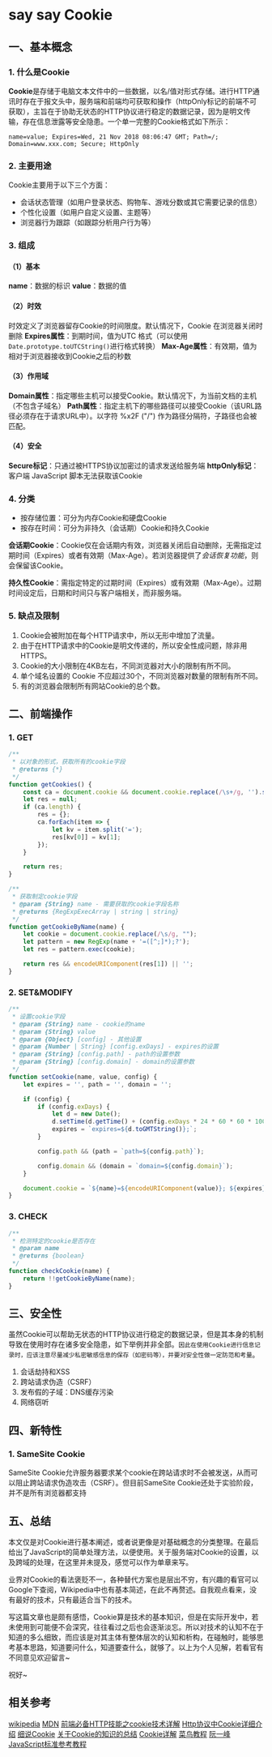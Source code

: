 # say say Cookie

## 一、基本概念

### 1. 什么是Cookie

**Cookie**是存储于电脑文本文件中的一些数据，以名/值对形式存储。进行HTTP通讯时存在于报文头中，服务端和前端均可获取和操作（httpOnly标记的前端不可获取），主旨在于协助无状态的HTTP协议进行稳定的数据记录，因为是明文传输，存在信息泄露等安全隐患。一个单一完整的Cookie格式如下所示：

```
name=value; Expires=Wed, 21 Nov 2018 08:06:47 GMT; Path=/; Domain=www.xxx.com; Secure; HttpOnly
```

### 2. 主要用途
Cookie主要用于以下三个方面：

* 会话状态管理（如用户登录状态、购物车、游戏分数或其它需要记录的信息）
* 个性化设置（如用户自定义设置、主题等）
* 浏览器行为跟踪（如跟踪分析用户行为等）

### 3. 组成

#### （1）基本
**name**：数据的标识
**value**：数据的值

#### （2）时效
时效定义了浏览器留存Cookie的时间限度。默认情况下，Cookie 在浏览器关闭时删除
**Expires属性**：到期时间，值为UTC 格式（可以使用`Date.prototype.toUTCString()`进行格式转换）
**Max-Age属性**：有效期，值为相对于浏览器接收到Cookie之后的秒数

#### （3）作用域
**Domain属性**：指定哪些主机可以接受Cookie。默认情况下，为当前文档的主机（不包含子域名）
**Path属性**：指定主机下的哪些路径可以接受Cookie（该URL路径必须存在于请求URL中）。以字符 %x2F ("/") 作为路径分隔符，子路径也会被匹配。

#### （4）安全
**Secure标记**：只通过被HTTPS协议加密过的请求发送给服务端
**httpOnly标记**：客户端 JavaScript 脚本无法获取该Cookie

### 4. 分类

 - 按存储位置：可分为内存Cookie和硬盘Cookie
 - 按存在时间：可分为非持久（会话期）Cookie和持久Cookie

**会话期Cookie**：Cookie仅在会话期内有效，浏览器关闭后自动删除，无需指定过期时间（Expires）或者有效期（Max-Age）。若浏览器提供了*会话恢复功能*，则会保留该Cookie。

**持久性Cookie**：需指定特定的过期时间（Expires）或有效期（Max-Age）。过期时间设定后，日期和时间只与客户端相关，而非服务端。

### 5. 缺点及限制
1. Cookie会被附加在每个HTTP请求中，所以无形中增加了流量。
2. 由于在HTTP请求中的Cookie是明文传递的，所以安全性成问题，除非用HTTPS。
3. Cookie的大小限制在4KB左右，不同浏览器对大小的限制有所不同。
4. 单个域名设置的 Cookie 不应超过30个，不同浏览器对数量的限制有所不同。
5. 有的浏览器会限制所有网站Cookie的总个数。

## 二、前端操作

### 1. GET
```javascript
/**
 * 以对象的形式，获取所有的cookie字段
 * @returns {*}
 */
function getCookies() {
    const ca = document.cookie && document.cookie.replace(/\s+/g, '').split(';');
    let res = null;
    if (ca.length) {
        res = {};
        ca.forEach(item => {
            let kv = item.split('=');
            res[kv[0]] = kv[1];
        });
    }

    return res;
}

/**
 * 获取制定cookie字段
 * @param {String} name - 需要获取的cookie字段名称
 * @returns {RegExpExecArray | string | string}
 */
function getCookieByName(name) {
    let cookie = document.cookie.replace(/\s/g, "");
    let pattern = new RegExp(name + '=([^;]*);?');
    let res = pattern.exec(cookie);

    return res && encodeURIComponent(res[1]) || '';
}
```

### 2. SET&MODIFY
```javascript
/**
 * 设置cookie字段
 * @param {String} name - cookie的name
 * @param {String} value
 * @param {Object} [config] - 其他设置
 * @param {Number | String} [config.exDays] - expires的设置
 * @param {String} [config.path] - path的设置参数
 * @param {String} [config.domain] - domain的设置参数
 */
function setCookie(name, value, config) {
    let expires = '', path = '', domain = '';

    if (config) {
        if (config.exDays) {
            let d = new Date();
            d.setTime(d.getTime() + (config.exDays * 24 * 60 * 60 * 1000));
            expires = `expires=${d.toGMTString()};`;
        }

        config.path && (path = `path=${config.path}`);

        config.domain && (domain = `domain=${config.domain}`);
    }

    document.cookie = `${name}=${encodeURIComponent(value)}; ${expires} ${path} ${domain}`;
}
```
### 3. CHECK
```javascript
/**
 * 检测特定的cookie是否存在
 * @param name
 * @returns {boolean}
 */
function checkCookie(name) {
    return !!getCookieByName(name);
}
```

## 三、安全性
虽然Cookie可以帮助无状态的HTTP协议进行稳定的数据记录，但是其本身的机制导致在使用时存在诸多安全隐患，如下举例并非全部。`因此在使用Cookie进行信息记录时，应该注意尽量减少私密敏感信息的保存（如密码等），并要对安全性做一定防范和考量`。
1. 会话劫持和XSS
2. 跨站请求伪造（CSRF）
3. 发布假的子域：DNS缓存污染
4. 网络窃听

## 四、新特性

### 1. SameSite Cookie
SameSite Cookie允许服务器要求某个cookie在跨站请求时不会被发送，从而可以阻止跨站请求伪造攻击（CSRF）。但目前SameSite Cookie还处于实验阶段，并不是所有浏览器都支持

## 五、总结
本文仅是对Cookie进行基本阐述，或者说更像是对基础概念的分类整理。在最后给出了JavaScript的简单处理方法，以便使用。关于服务端对Cookie的设置，以及跨域的处理，在这里并未提及，感觉可以作为单章来写。

业界对Cookie的看法褒贬不一，各种替代方案也是层出不穷，有兴趣的看官可以Google下查阅，Wikipedia中也有基本简述，在此不再赘述。自我观点看来，没有最好的技术，只有最适合当下的技术。

写这篇文章也是颇有感悟，Cookie算是技术的基本知识，但是在实际开发中，若未使用到可能便不会深究，往往看过之后也会逐渐淡忘。所以对技术的认知不在于知道的多么细致，而应该是对其主体有整体层次的认知和析构，在碰触时，能够思考基本思路，知道要问什么，知道要查什么，就够了。以上为个人见解，若看官有不同意见欢迎留言~

祝好~

## 相关参考
[wikipedia](https://zh.wikipedia.org/wiki/Cookie)
[MDN](https://developer.mozilla.org/zh-CN/docs/Web/HTTP/Cookies)
[前端必备HTTP技能之cookie技术详解](https://www.jianshu.com/p/2ceeaef92f20)
[Http协议中Cookie详细介绍](https://www.cnblogs.com/bq-med/p/8603664.html)
[细说Cookie](https://www.cnblogs.com/fish-li/archive/2011/07/03/2096903.html)
[关于Cookie的知识的总结](https://blog.csdn.net/p77ll9l53x/article/details/72675645)
[Cookie详解](https://blog.csdn.net/zcl_love_wx/article/details/51992999)
[菜鸟教程](http://www.runoob.com/js/js-cookies.html)
[阮一峰JavaScript标准参考教程](http://javascript.ruanyifeng.com/bom/cookie.html)